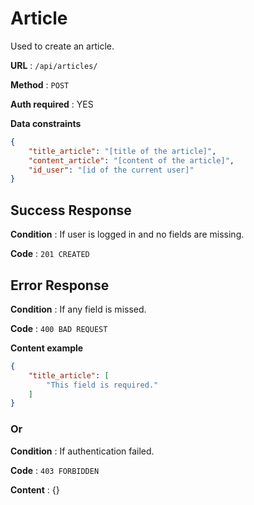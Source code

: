 # Article

Used to create an article.

**URL** : `/api/articles/`

**Method** : `POST`

**Auth required** : YES

**Data constraints**

```json
{
    "title_article": "[title of the article]",
    "content_article": "[content of the article]",
    "id_user": "[id of the current user]"
}
```

## Success Response

**Condition** : If user is logged in and no fields are missing.

**Code** : `201 CREATED`

## Error Response

**Condition** : If any field is missed.

**Code** : `400 BAD REQUEST`

**Content example**

```json
{
    "title_article": [
        "This field is required."
    ]
}
```
### Or

**Condition** : If authentication failed.

**Code** : `403 FORBIDDEN`

**Content** : {}
